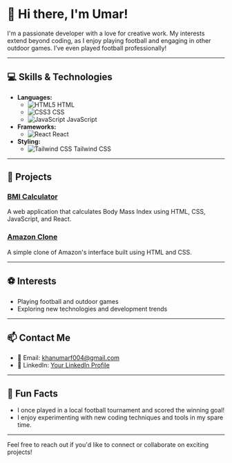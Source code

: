 # 👋 Hi there, I'm Umar!

I'm a passionate developer with a love for creative work. My interests extend beyond coding, as I enjoy playing football and engaging in other outdoor games. I’ve even played football professionally!

---

## 💻 Skills & Technologies
- **Languages:** 
  - ![HTML5](https://img.shields.io/badge/HTML5-E34F26?style=flat&logo=html5&logoColor=white) HTML
  - ![CSS3](https://img.shields.io/badge/CSS3-1572B6?style=flat&logo=css3&logoColor=white) CSS
  - ![JavaScript](https://img.shields.io/badge/JavaScript-F7DF1E?style=flat&logo=javascript&logoColor=black) JavaScript
- **Frameworks:** 
  - ![React](https://img.shields.io/badge/React-61DAFB?style=flat&logo=react&logoColor=black) React
- **Styling:** 
  - ![Tailwind CSS](https://img.shields.io/badge/Tailwind_CSS-06B6D4?style=flat&logo=tailwind-css&logoColor=white) Tailwind CSS

---

## 🚀 Projects
### [BMI Calculator](https://github.com/yourusername/bmi-calculator) 
A web application that calculates Body Mass Index using HTML, CSS, JavaScript, and React.

### [Amazon Clone](https://github.com/yourusername/amazon-clone) 
A simple clone of Amazon's interface built using HTML and CSS.

---

## ⚽ Interests
- Playing football and outdoor games
- Exploring new technologies and development trends

---

## 📫 Contact Me
- 📧 Email: [khanumarf004@gmail.com](mailto:khanumarf004@gmail.com)
- 🔗 LinkedIn: [Your LinkedIn Profile](your-linkedin-url)

---

## 🎉 Fun Facts
- I once played in a local football tournament and scored the winning goal!
- I enjoy experimenting with new coding techniques and tools in my spare time.

---

Feel free to reach out if you'd like to connect or collaborate on exciting projects!
